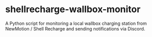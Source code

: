 # shellrecharge-wallbox-monitor
A Python script for monitoring a local wallbox charging station from NewMotion / Shell Recharge and sending notifications via Discord.
